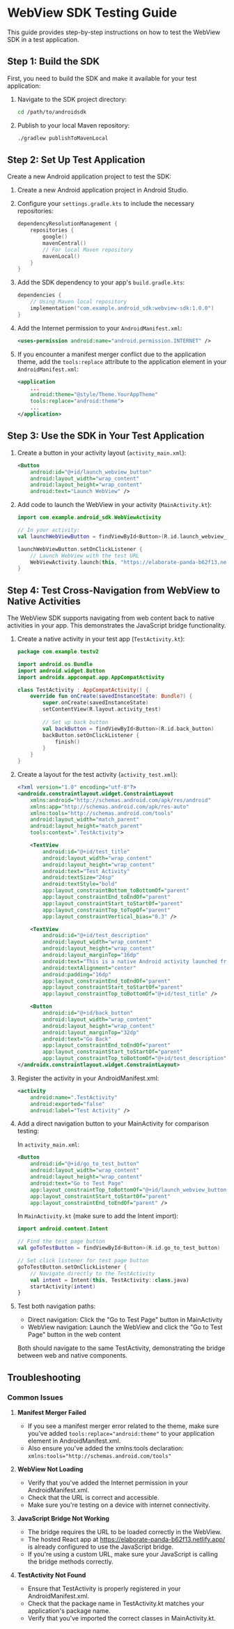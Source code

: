 # WebView SDK Testing Guide

This guide provides step-by-step instructions on how to test the WebView SDK in a test application.

## Step 1: Build the SDK

First, you need to build the SDK and make it available for your test application:

1. Navigate to the SDK project directory:
   ```bash
   cd /path/to/androidsdk
   ```

2. Publish to your local Maven repository:
   ```bash
   ./gradlew publishToMavenLocal
   ```

## Step 2: Set Up Test Application

Create a new Android application project to test the SDK:

1. Create a new Android application project in Android Studio.

2. Configure your `settings.gradle.kts` to include the necessary repositories:
   ```kotlin
   dependencyResolutionManagement {
       repositories {
           google()
           mavenCentral()
           // For local Maven repository
           mavenLocal()
       }
   }
   ```

3. Add the SDK dependency to your app's `build.gradle.kts`:
   ```kotlin
   dependencies {
       // Using Maven local repository
       implementation("com.example.android_sdk:webview-sdk:1.0.0")
   }
   ```

4. Add the Internet permission to your `AndroidManifest.xml`:
   ```xml
   <uses-permission android:name="android.permission.INTERNET" />
   ```

5. If you encounter a manifest merger conflict due to the application theme, add the `tools:replace` attribute to the application element in your `AndroidManifest.xml`:
   ```xml
   <application
       ...
       android:theme="@style/Theme.YourAppTheme"
       tools:replace="android:theme">
       ...
   </application>
   ```

## Step 3: Use the SDK in Your Test Application

1. Create a button in your activity layout (`activity_main.xml`):
   ```xml
   <Button
       android:id="@+id/launch_webview_button"
       android:layout_width="wrap_content"
       android:layout_height="wrap_content"
       android:text="Launch WebView" />
   ```

2. Add code to launch the WebView in your activity (`MainActivity.kt`):
   ```kotlin
   import com.example.android_sdk.WebViewActivity

   // In your activity:
   val launchWebViewButton = findViewById<Button>(R.id.launch_webview_button)
   
   launchWebViewButton.setOnClickListener {
       // Launch WebView with the test URL
       WebViewActivity.launch(this, "https://elaborate-panda-b62f13.netlify.app/")
   }
   ```

## Step 4: Test Cross-Navigation from WebView to Native Activities

The WebView SDK supports navigating from web content back to native activities in your app. This demonstrates the JavaScript bridge functionality.

1. Create a native activity in your test app (`TestActivity.kt`):
   ```kotlin
   package com.example.testv2

   import android.os.Bundle
   import android.widget.Button
   import androidx.appcompat.app.AppCompatActivity

   class TestActivity : AppCompatActivity() {
       override fun onCreate(savedInstanceState: Bundle?) {
           super.onCreate(savedInstanceState)
           setContentView(R.layout.activity_test)
           
           // Set up back button
           val backButton = findViewById<Button>(R.id.back_button)
           backButton.setOnClickListener {
               finish()
           }
       }
   }
   ```

2. Create a layout for the test activity (`activity_test.xml`):
   ```xml
   <?xml version="1.0" encoding="utf-8"?>
   <androidx.constraintlayout.widget.ConstraintLayout 
       xmlns:android="http://schemas.android.com/apk/res/android"
       xmlns:app="http://schemas.android.com/apk/res-auto"
       xmlns:tools="http://schemas.android.com/tools"
       android:layout_width="match_parent"
       android:layout_height="match_parent"
       tools:context=".TestActivity">

       <TextView
           android:id="@+id/test_title"
           android:layout_width="wrap_content"
           android:layout_height="wrap_content"
           android:text="Test Activity"
           android:textSize="24sp"
           android:textStyle="bold"
           app:layout_constraintBottom_toBottomOf="parent"
           app:layout_constraintEnd_toEndOf="parent"
           app:layout_constraintStart_toStartOf="parent"
           app:layout_constraintTop_toTopOf="parent"
           app:layout_constraintVertical_bias="0.3" />

       <TextView
           android:id="@+id/test_description"
           android:layout_width="wrap_content"
           android:layout_height="wrap_content"
           android:layout_marginTop="16dp"
           android:text="This is a native Android activity launched from the WebView"
           android:textAlignment="center"
           android:padding="16dp"
           app:layout_constraintEnd_toEndOf="parent"
           app:layout_constraintStart_toStartOf="parent"
           app:layout_constraintTop_toBottomOf="@+id/test_title" />

       <Button
           android:id="@+id/back_button"
           android:layout_width="wrap_content"
           android:layout_height="wrap_content"
           android:layout_marginTop="32dp"
           android:text="Go Back"
           app:layout_constraintEnd_toEndOf="parent"
           app:layout_constraintStart_toStartOf="parent"
           app:layout_constraintTop_toBottomOf="@+id/test_description" />
   </androidx.constraintlayout.widget.ConstraintLayout>
   ```

3. Register the activity in your AndroidManifest.xml:
   ```xml
   <activity
       android:name=".TestActivity"
       android:exported="false"
       android:label="Test Activity" />
   ```

4. Add a direct navigation button to your MainActivity for comparison testing:
   
   In `activity_main.xml`:
   ```xml
   <Button
       android:id="@+id/go_to_test_button"
       android:layout_width="wrap_content"
       android:layout_height="wrap_content"
       android:text="Go to Test Page"
       app:layout_constraintTop_toBottomOf="@+id/launch_webview_button"
       app:layout_constraintStart_toStartOf="parent"
       app:layout_constraintEnd_toEndOf="parent" />
   ```
   
   In `MainActivity.kt` (make sure to add the Intent import):
   ```kotlin
   import android.content.Intent
   
   // Find the test page button
   val goToTestButton = findViewById<Button>(R.id.go_to_test_button)
   
   // Set click listener for test page button
   goToTestButton.setOnClickListener {
       // Navigate directly to the TestActivity
       val intent = Intent(this, TestActivity::class.java)
       startActivity(intent)
   }
   ```

5. Test both navigation paths:
   - Direct navigation: Click the "Go to Test Page" button in MainActivity
   - WebView navigation: Launch the WebView and click the "Go to Test Page" button in the web content

   Both should navigate to the same TestActivity, demonstrating the bridge between web and native components.

## Troubleshooting

### Common Issues

1. **Manifest Merger Failed**
   - If you see a manifest merger error related to the theme, make sure you've added `tools:replace="android:theme"` to your application element in AndroidManifest.xml.
   - Also ensure you've added the xmlns:tools declaration: `xmlns:tools="http://schemas.android.com/tools"`

2. **WebView Not Loading**
   - Verify that you've added the Internet permission in your AndroidManifest.xml.
   - Check that the URL is correct and accessible.
   - Make sure you're testing on a device with internet connectivity.

3. **JavaScript Bridge Not Working**
   - The bridge requires the URL to be loaded correctly in the WebView.
   - The hosted React app at https://elaborate-panda-b62f13.netlify.app/ is already configured to use the JavaScript bridge.
   - If you're using a custom URL, make sure your JavaScript is calling the bridge methods correctly.

4. **TestActivity Not Found**
   - Ensure that TestActivity is properly registered in your AndroidManifest.xml.
   - Check that the package name in TestActivity.kt matches your application's package name.
   - Verify that you've imported the correct classes in MainActivity.kt.
